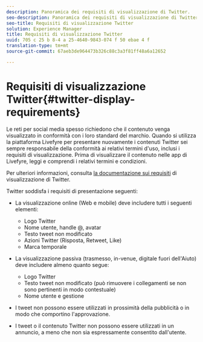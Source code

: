 ```yaml
---
description: Panoramica dei requisiti di visualizzazione di Twitter.
seo-description: Panoramica dei requisiti di visualizzazione di Twitter.
seo-title: Requisiti di visualizzazione Twitter
solution: Experience Manager
title: Requisiti di visualizzazione Twitter
uuid: 705 c 25 b 8-4 a 25-4640-9843-074 f 50 ebae 4 f
translation-type: tm+mt
source-git-commit: 67aeb3de964473b326c88c3a3f81ff48a6a12652

---
```



# Requisiti di visualizzazione Twitter{#twitter-display-requirements}

Le reti per social media spesso richiedono che il contenuto venga visualizzato in conformità con i loro standard del marchio. Quando si utilizza la piattaforma Livefyre per presentare nuovamente i contenuti Twitter sei sempre responsabile della conformità ai relativi termini d'uso, inclusi i requisiti di visualizzazione. Prima di visualizzare il contenuto nelle app di Livefyre, leggi e comprendi i relativi termini e condizioni.

Per ulteriori informazioni, consulta [la documentazione sui requisiti](https://about.twitter.com/company/display-requirements) di visualizzazione di Twitter.

Twitter soddisfa i requisiti di presentazione seguenti:

* La visualizzazione online (Web e mobile) deve includere tutti i seguenti elementi:

   * Logo Twitter
   * Nome utente, handle @, avatar
   * Testo tweet non modificato
   * Azioni Twitter (Risposta, Retweet, Like)
   * Marca temporale

* La visualizzazione passiva (trasmesso, in-venue, digitale fuori dell'Aiuto) deve includere almeno quanto segue:

   * Logo Twitter
   * Testo tweet non modificato (può rimuovere i collegamenti se non sono pertinenti in modo contestuale)
   * Nome utente e gestione

* I tweet non possono essere utilizzati in prossimità della pubblicità o in modo che comportino l'approvazione.
* I tweet o il contenuto Twitter non possono essere utilizzati in un annuncio, a meno che non sia espressamente consentito dall'utente.
